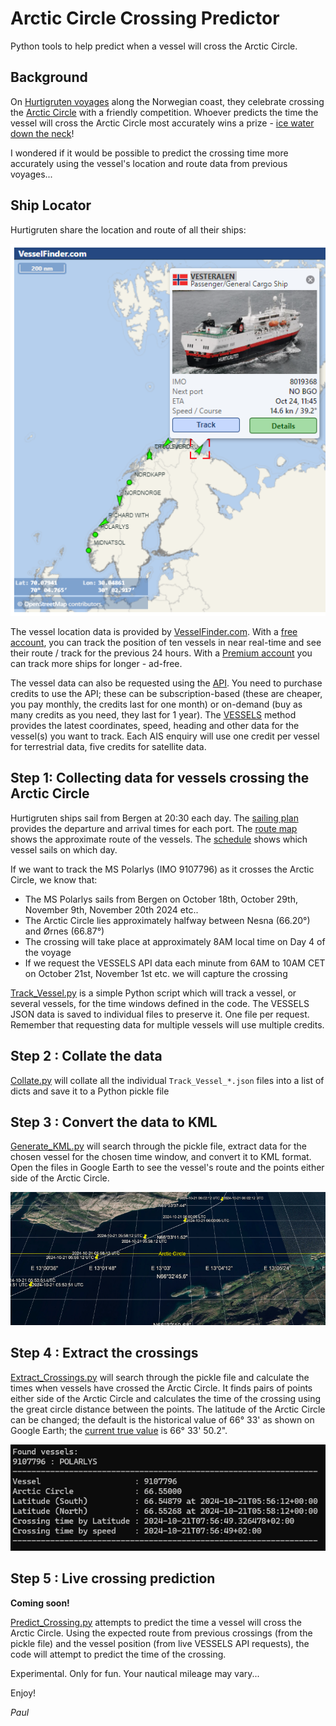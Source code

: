 # Arctic Circle Crossing Predictor

Python tools to help predict when a vessel will cross the Arctic Circle.

## Background

On [Hurtigruten voyages](https://www.hurtigruten.com/en-gb/about-us/voyages/original) along the Norwegian coast, they celebrate crossing the [Arctic Circle](https://www.hurtigruten.com/en-gb/inspiration/coastal-highlights/arctic-circle) with a friendly competition. Whoever predicts the time the vessel will cross the Arctic Circle most accurately wins a prize - [ice water down the neck](https://youtu.be/TCo1N0wVk8g?feature=shared)!

I wondered if it would be possible to predict the crossing time more accurately using the vessel's location and route data from previous voyages...

## Ship Locator

Hurtigruten share the location and route of all their ships:

[![Hurtigruten Vessel Map](./Vessel_Map.png)](https://www.hurtigruten.com/en-gb/about-us/map)

The vessel location data is provided by [VesselFinder.com](https://www.vesselfinder.com/). With a [free account](https://www.vesselfinder.com/get-premium), you can track the position of ten vessels in near real-time and see their route / track for the previous 24 hours. With a [Premium account](https://www.vesselfinder.com/get-premium) you can track more ships for longer - ad-free.

The vessel data can also be requested using the [API](https://api.vesselfinder.com/docs/). You need to purchase credits to use the API; these can be subscription-based (these are cheaper, you pay monthly, the credits last for one month) or on-demand (buy as many credits as you need, they last for 1 year). The [VESSELS](https://api.vesselfinder.com/docs/vessels.html) method provides the latest coordinates, speed, heading and other data for the vessel(s) you want to track. Each AIS enquiry will use one credit per vessel for terrestrial data, five credits for satellite data.

## Step 1: Collecting data for vessels crossing the Arctic Circle

Hurtigruten ships sail from Bergen at 20:30 each day. The [sailing plan](https://www.hurtigruten.com/en-gb/sail-plan) provides the departure and arrival times for each port. The [route map](https://www.norwegiancoastalcruises.com/route-map.pdf) shows the approximate route of the vessels. The [schedule](https://www.norwegiancoastalcruises.com/schedules/bergen-departures-2024.htm) shows which vessel sails on which day.

If we want to track the MS Polarlys (IMO 9107796) as it crosses the Arctic Circle, we know that:
* The MS Polarlys sails from Bergen on October 18th, October 29th, November 9th, November 20th 2024 etc..
* The Arctic Circle lies approximately halfway between Nesna (66.20°) and Ørnes (66.87°)
* The crossing will take place at approximately 8AM local time on Day 4 of the voyage
* If we request the VESSELS API data each minute from 6AM to 10AM CET on October 21st, November 1st etc. we will capture the crossing

[Track_Vessel.py](./Track_Vessel.py) is a simple Python script which will track a vessel, or several vessels, for the time windows defined in the code. The VESSELS JSON data is saved to individual files to preserve it. One file per request. Remember that requesting data for multiple vessels will use multiple credits.

## Step 2 : Collate the data

[Collate.py](./Collate.py) will collate all the individual ```Track_Vessel_*.json``` files into a list of dicts and save it to a Python pickle file

## Step 3 : Convert the data to KML

[Generate_KML.py](./Generate_KML.py) will search through the pickle file, extract data for the chosen vessel for the chosen time window, and convert it to KML format. Open the files in Google Earth to see the vessel's route and the points either side of the Arctic Circle.

[![Arctic Circle crossing](./Crossing_small.png)](./Crossing.png)

## Step 4 : Extract the crossings

[Extract_Crossings.py](./Extract_Crossings.py) will search through the pickle file and calculate the times when vessels have crossed the Arctic Circle. It finds pairs of points either side of the Arctic Circle and calculates the time of the crossing using the great circle distance between the points. The latitude of the Arctic Circle can be changed; the default is the historical value of 66° 33' as shown on Google Earth; the [current true value](https://en.wikipedia.org/wiki/Arctic_Circle) is 66° 33' 50.2".

[![Arctic Circle crossing times](./Crossing_Times.png)](./Crossing_Times.png)

## Step 5 : Live crossing prediction

**Coming soon!**

[Predict_Crossing.py](./Predict_Crossing.py) attempts to predict the time a vessel will cross the Arctic Circle. Using the expected route from previous crossings (from the pickle file) and the vessel position (from live VESSELS API requests), the code will attempt to predict the time of the crossing.

Experimental. Only for fun. Your nautical mileage may vary...

Enjoy!

_Paul_
